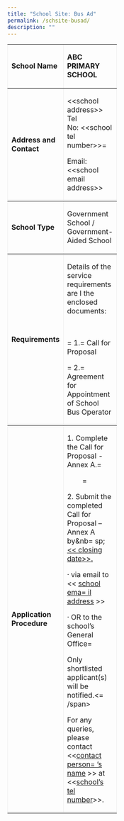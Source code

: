 ```yaml
---
title: "School Site: Bus Ad"
permalink: /schsite-busad/
description: ""
---
```

<table class="MsoTableGrid" border="1" cellspacing="0" cellpadding="0" style="border-collapse:collapse;border:none;mso-border-alt:solid windowtext .5pt;
 mso-yfti-tbllook:1184;mso-padding-alt:0cm 5.4pt 0cm 5.4pt">
 <tbody><tr style="3D'mso-yfti-irow:0;mso-yfti-firstrow:yes;height:22.85pt'">
  <td width="3D121" valign="3Dtop" style="3D'width:90.4pt;border:solid">
  <p class="3DMsoNormal"><b><span style="3D'font-size:11.0pt;font-family:&quot;Open">School Name</span></b></p>
  </td>
  <td width="3D472" style="3D'width:354.35pt;border:solid">
  <p class="3DMsoNormal"><b><span style="3D'font-size:10.0pt;font-family:&quot;Open">ABC PRIMARY SCHOOL</span></b></p>
  </td>
 </tr>
 <tr style="3D'mso-yfti-irow:1;height:54.8pt'">
  <td width="3D121" valign="3Dtop" style="3D'width:90.4pt;border:solid">
  <p class="3DMsoNormal"><b><span style="3D'font-size:10.0pt;font-family:&quot;Arial=">Address and Contact</span></b><span style="3D'font-size:10.0="></span></p>
  </td>
  <td width="3D472" style="3D'width:354.35pt;border-top:none;border-left:none;">
  <p class="3DMsoNormal"><span style="3D'font-size:10.0pt;font-family:&quot;Arial&quot;,s=">&lt;&lt;school address&gt;&gt;<br>
  Tel No:&nbsp;&lt;&lt;school <span class="3DSpellE">tel</span> number&gt;&gt;=
</span></p>
  <p class="3DMsoNormal"><span style="3D'font-size:10.0pt;font-family:&quot;Arial&quot;,s=">Email: &lt;&lt;school email address&gt;&gt;</span><span style="3D'font-size:10.0pt'"></span></p>
  </td>
 </tr>
 <tr style="3D'mso-yfti-irow:2;height:34.15pt'">
  <td width="3D121" valign="3Dtop" style="3D'width:90.4pt;border:solid">
  <p class="3DMsoNormal"><b><span style="3D'font-size:10.0pt;font-family:&quot;Arial=">School Type</span></b><span style="3D'font-size:10.0pt'"></span></p>
  </td>
  <td width="3D472" style="3D'width:354.35pt;border-top:none;border-left:none;">
  <p class="3DMsoNormal"><span style="3D'font-size:10.0pt;font-family:&quot;Arial&quot;,s=">Government School / Government-Aided School</span><span style="3D'font-size:10.0pt'"></span></p>
  </td>
 </tr>
 <tr style="3D'mso-yfti-irow:3;height:60.1pt'">
  <td width="3D121" valign="3Dtop" style="3D'width:90.4pt;border:solid">
  <p class="3DMsoNormal"><b><span style="3D'font-size:10.0pt;font-family:&quot;Arial=">Requirements</span></b><span style="3D'font-size:10.0pt'"></span></p>
  </td>
  <td width="3D472" valign="3Dtop" style="3D'width:354.35pt;border-top:none;borde=">
  <p class="3DMsoNormal"><span style="3D'font-size:10.0pt;font-family:&quot;Arial&quot;,s=">Details of the service requirements are I the enclosed
  documents:</span></p>
  <p class="3DMsoNormal"><span style="3D'font-size:10.0pt;font-family:&quot;Arial&quot;,s=">&nbsp;</span></p>
  <p class="3DMsoNormal" style="3D'mso-margin-top-alt:auto;mso-add-space:auto'">=
<span style="3D'font-size:10.0pt;font-family:&quot;Arial&quot;,sans-serif;color:#3B3A3B'">1.=
 Call
  for Proposal</span></p>
  <p class="3DMsoNormal" style="3D'mso-margin-top-alt:auto;mso-add-space:auto'">=
<span style="3D'font-size:10.0pt;font-family:&quot;Arial&quot;,sans-serif;color:#3B3A3B'">2.=
 Agreement
  for Appointment of School Bus Operator</span></p>
  </td>
 </tr>
 <tr style="3D'mso-yfti-irow:4;mso-yfti-lastrow:yes;height:169.4pt'">
  <td width="3D121" valign="3Dtop" style="3D'width:90.4pt;border:solid">
  <p class="3DMsoNormal"><b><span style="3D'font-size:10.0pt;font-family:&quot;Arial=">Application Procedure</span></b><span style="3D'font-size:10="></span></p>
  </td>
  <td width="3D472" valign="3Dtop" style="3D'width:354.35pt;border-top:none;borde=">
  <p class="3DMsoNormal" style="3D'margin-top:5.0pt;margin-right:0cm;margin-bot="><span style="3D'font-size:10.0pt;font-family:&quot;Arial&quot;=">1</span><span style="3D'font-size:10.0pt;mso-ascii-font-fami=">.&nbsp;</span><span style="3D'font-size:10.0pt;font-family:&quot;Ar=">Complete the Call for Proposal - Annex A.</span>=
</p>
  <div style="3D'margin-top:5.0pt;margin-bottom:7.5pt'">
  <p class="3DMsoNormal" style="3D'margin-top:5.0pt;margin-right:0cm;margin-bot="><span style="3D'font-size:10.0pt;font-family:&quot;Arial&quot;=">&nbsp;&nbsp;&nbsp;&nbsp;&nbsp;&nbsp;&nbsp;&nbsp;=
</span></p>
  </div>
  <div style="3D'margin-top:5.0pt;margin-bottom:7.5pt'">
  <p class="3DMsoNormal" style="3D'margin-top:5.0pt;margin-right:0cm;margin-bot="><span style="3D'font-size:10.0pt;font-family:&quot;Arial&quot;=">2. Submit the completed Call for Proposal – Annex A by&amp;nb=
sp;<u>&lt;&lt;
  closing date&gt;&gt;.</u></span></p>
  </div>
  <p class="3DMsoNormal" style="3D'margin-top:5.0pt;margin-right:0cm;margin-bot="><!--[if !supportLists]--><span style="3D'font-size:10.0p="><span style="3D'mso-list:Ignore'">·<span style="3D'font:7.0pt=">
  </span></span></span><!--[endif]--><span style="3D'font-size:10.0pt;font-family=">via email to &lt;&lt;&nbsp;<u>school ema=
il
  address</u></span><span style="3D'font-size:10.0pt;font-family:&quot;Arial&quot;,sans=">&nbsp;&gt;&gt;</span><span style="3D'font-size:10.0pt;font-fam="></span></p>
  <p class="3DMsoNormal" style="3D'margin-top:5.0pt;margin-right:0cm;margin-bot="><!--[if !supportLists]--><span style="3D'font-size:10.0p="><span style="3D'mso-list:Ignore'">·<span style="3D'font:7.0pt=">
  </span></span></span><!--[endif]--><span style="3D'font-size:10.0pt;font-family=">OR to the school’s General Office=
</span></p>
  <div style="3D'margin-top:5.0pt;margin-bottom:7.5pt'">
  <p class="3DMsoNormal"><span style="3D'font-size:10.0pt;font-family:&quot;Arial&quot;,s=">Only shortlisted applicant(s) will be notified.&lt;=
/span&gt;</span></p>
  </div>
  <p class="3DMsoNormal"><span style="3D'font-size:10.0pt;font-family:&quot;Arial&quot;,s=">For any queries, please contact &lt;&lt;<u>contact person=
’s
  name</u>&nbsp;&gt;&gt; at &lt;&lt;<u>school’s <span class="3DSpellE">tel<!--=
span-->
  number</span></u>&gt;&gt;.</span><span style="3D'font-size:10.0pt'"></span></p>
  </td>
 </tr>
</tbody></table>
